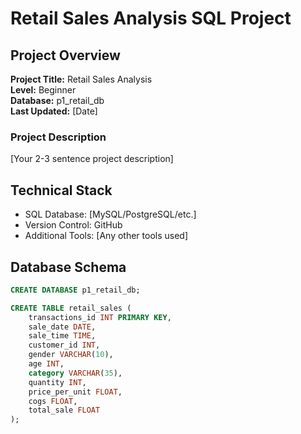 # Retail Sales Analysis SQL Project

## Project Overview  
**Project Title:** Retail Sales Analysis  
**Level:** Beginner  
**Database:** p1_retail_db  
**Last Updated:** [Date]  

### Project Description
[Your 2-3 sentence project description]

## Technical Stack
- SQL Database: [MySQL/PostgreSQL/etc.]
- Version Control: GitHub
- Additional Tools: [Any other tools used]

## Database Schema
```sql
CREATE DATABASE p1_retail_db;

CREATE TABLE retail_sales (
    transactions_id INT PRIMARY KEY,
    sale_date DATE,    
    sale_time TIME,
    customer_id INT,    
    gender VARCHAR(10),
    age INT,
    category VARCHAR(35),
    quantity INT,
    price_per_unit FLOAT,    
    cogs FLOAT,
    total_sale FLOAT
);
